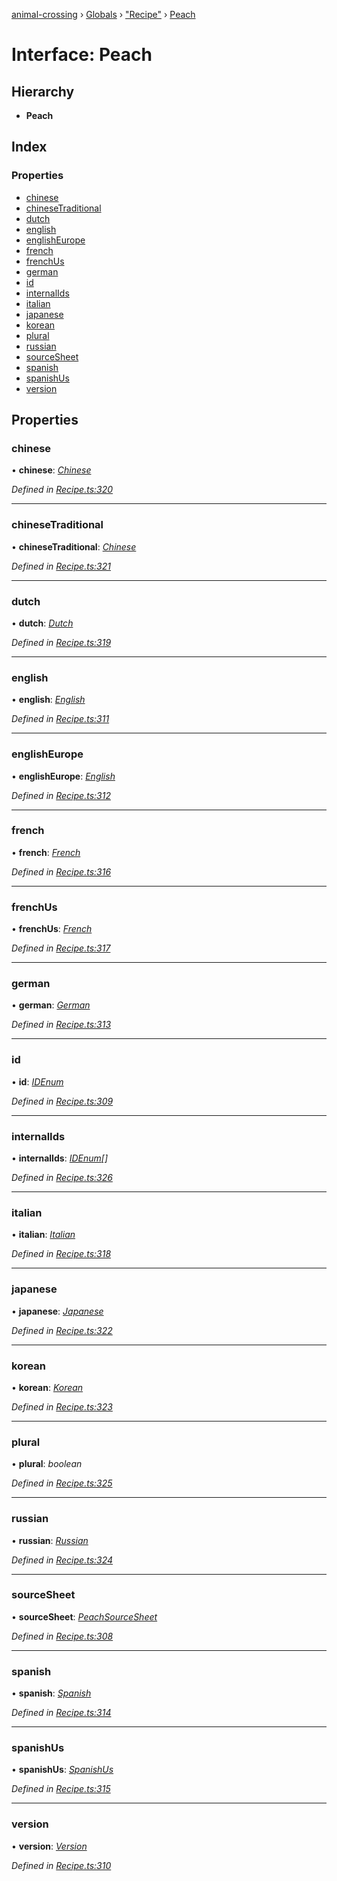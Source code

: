 [animal-crossing](../README.md) › [Globals](../globals.md) › ["Recipe"](../modules/_recipe_.md) › [Peach](_recipe_.peach.md)

# Interface: Peach

## Hierarchy

* **Peach**

## Index

### Properties

* [chinese](_recipe_.peach.md#chinese)
* [chineseTraditional](_recipe_.peach.md#chinesetraditional)
* [dutch](_recipe_.peach.md#dutch)
* [english](_recipe_.peach.md#english)
* [englishEurope](_recipe_.peach.md#englisheurope)
* [french](_recipe_.peach.md#french)
* [frenchUs](_recipe_.peach.md#frenchus)
* [german](_recipe_.peach.md#german)
* [id](_recipe_.peach.md#id)
* [internalIds](_recipe_.peach.md#internalids)
* [italian](_recipe_.peach.md#italian)
* [japanese](_recipe_.peach.md#japanese)
* [korean](_recipe_.peach.md#korean)
* [plural](_recipe_.peach.md#plural)
* [russian](_recipe_.peach.md#russian)
* [sourceSheet](_recipe_.peach.md#sourcesheet)
* [spanish](_recipe_.peach.md#spanish)
* [spanishUs](_recipe_.peach.md#spanishus)
* [version](_recipe_.peach.md#version)

## Properties

###  chinese

• **chinese**: *[Chinese](../enums/_recipe_.chinese.md)*

*Defined in [Recipe.ts:320](https://github.com/Norviah/animal-crossing/blob/37c048c/module/types/Recipe.ts#L320)*

___

###  chineseTraditional

• **chineseTraditional**: *[Chinese](../enums/_recipe_.chinese.md)*

*Defined in [Recipe.ts:321](https://github.com/Norviah/animal-crossing/blob/37c048c/module/types/Recipe.ts#L321)*

___

###  dutch

• **dutch**: *[Dutch](../enums/_recipe_.dutch.md)*

*Defined in [Recipe.ts:319](https://github.com/Norviah/animal-crossing/blob/37c048c/module/types/Recipe.ts#L319)*

___

###  english

• **english**: *[English](../enums/_recipe_.english.md)*

*Defined in [Recipe.ts:311](https://github.com/Norviah/animal-crossing/blob/37c048c/module/types/Recipe.ts#L311)*

___

###  englishEurope

• **englishEurope**: *[English](../enums/_recipe_.english.md)*

*Defined in [Recipe.ts:312](https://github.com/Norviah/animal-crossing/blob/37c048c/module/types/Recipe.ts#L312)*

___

###  french

• **french**: *[French](../enums/_recipe_.french.md)*

*Defined in [Recipe.ts:316](https://github.com/Norviah/animal-crossing/blob/37c048c/module/types/Recipe.ts#L316)*

___

###  frenchUs

• **frenchUs**: *[French](../enums/_recipe_.french.md)*

*Defined in [Recipe.ts:317](https://github.com/Norviah/animal-crossing/blob/37c048c/module/types/Recipe.ts#L317)*

___

###  german

• **german**: *[German](../enums/_recipe_.german.md)*

*Defined in [Recipe.ts:313](https://github.com/Norviah/animal-crossing/blob/37c048c/module/types/Recipe.ts#L313)*

___

###  id

• **id**: *[IDEnum](../enums/_recipe_.idenum.md)*

*Defined in [Recipe.ts:309](https://github.com/Norviah/animal-crossing/blob/37c048c/module/types/Recipe.ts#L309)*

___

###  internalIds

• **internalIds**: *[IDEnum](../enums/_recipe_.idenum.md)[]*

*Defined in [Recipe.ts:326](https://github.com/Norviah/animal-crossing/blob/37c048c/module/types/Recipe.ts#L326)*

___

###  italian

• **italian**: *[Italian](../enums/_recipe_.italian.md)*

*Defined in [Recipe.ts:318](https://github.com/Norviah/animal-crossing/blob/37c048c/module/types/Recipe.ts#L318)*

___

###  japanese

• **japanese**: *[Japanese](../enums/_recipe_.japanese.md)*

*Defined in [Recipe.ts:322](https://github.com/Norviah/animal-crossing/blob/37c048c/module/types/Recipe.ts#L322)*

___

###  korean

• **korean**: *[Korean](../enums/_recipe_.korean.md)*

*Defined in [Recipe.ts:323](https://github.com/Norviah/animal-crossing/blob/37c048c/module/types/Recipe.ts#L323)*

___

###  plural

• **plural**: *boolean*

*Defined in [Recipe.ts:325](https://github.com/Norviah/animal-crossing/blob/37c048c/module/types/Recipe.ts#L325)*

___

###  russian

• **russian**: *[Russian](../enums/_recipe_.russian.md)*

*Defined in [Recipe.ts:324](https://github.com/Norviah/animal-crossing/blob/37c048c/module/types/Recipe.ts#L324)*

___

###  sourceSheet

• **sourceSheet**: *[PeachSourceSheet](../enums/_recipe_.peachsourcesheet.md)*

*Defined in [Recipe.ts:308](https://github.com/Norviah/animal-crossing/blob/37c048c/module/types/Recipe.ts#L308)*

___

###  spanish

• **spanish**: *[Spanish](../enums/_recipe_.spanish.md)*

*Defined in [Recipe.ts:314](https://github.com/Norviah/animal-crossing/blob/37c048c/module/types/Recipe.ts#L314)*

___

###  spanishUs

• **spanishUs**: *[SpanishUs](../enums/_recipe_.spanishus.md)*

*Defined in [Recipe.ts:315](https://github.com/Norviah/animal-crossing/blob/37c048c/module/types/Recipe.ts#L315)*

___

###  version

• **version**: *[Version](../enums/_recipe_.version.md)*

*Defined in [Recipe.ts:310](https://github.com/Norviah/animal-crossing/blob/37c048c/module/types/Recipe.ts#L310)*
